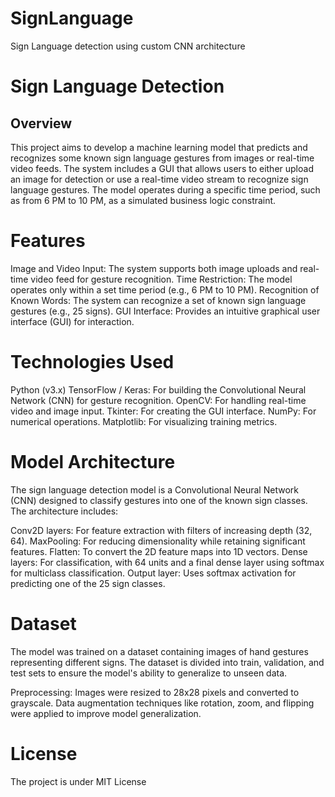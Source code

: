 # SignLanguage
Sign Language detection using custom CNN architecture

# Sign Language Detection
## Overview
This project aims to develop a machine learning model that predicts and recognizes some known sign language gestures from images or real-time video feeds. The system includes a GUI that allows users to either upload an image for detection or use a real-time video stream to recognize sign language gestures. The model operates during a specific time period, such as from 6 PM to 10 PM, as a simulated business logic constraint.

# Features
Image and Video Input: The system supports both image uploads and real-time video feed for gesture recognition.
Time Restriction: The model operates only within a set time period (e.g., 6 PM to 10 PM).
Recognition of Known Words: The system can recognize a set of known sign language gestures (e.g., 25 signs).
GUI Interface: Provides an intuitive graphical user interface (GUI) for interaction.
# Technologies Used
Python (v3.x)
TensorFlow / Keras: For building the Convolutional Neural Network (CNN) for gesture recognition.
OpenCV: For handling real-time video and image input.
Tkinter: For creating the GUI interface.
NumPy: For numerical operations.
Matplotlib: For visualizing training metrics.
# Model Architecture
The sign language detection model is a Convolutional Neural Network (CNN) designed to classify gestures into one of the known sign classes. The architecture includes:

Conv2D layers: For feature extraction with filters of increasing depth (32, 64).
MaxPooling: For reducing dimensionality while retaining significant features.
Flatten: To convert the 2D feature maps into 1D vectors.
Dense layers: For classification, with 64 units and a final dense layer using softmax for multiclass classification.
Output layer: Uses softmax activation for predicting one of the 25 sign classes.
# Dataset
The model was trained on a dataset containing images of hand gestures representing different signs. The dataset is divided into train, validation, and test sets to ensure the model's ability to generalize to unseen data.

Preprocessing:
Images were resized to 28x28 pixels and converted to grayscale.
Data augmentation techniques like rotation, zoom, and flipping were applied to improve model generalization.
# License
The project is under MIT License
